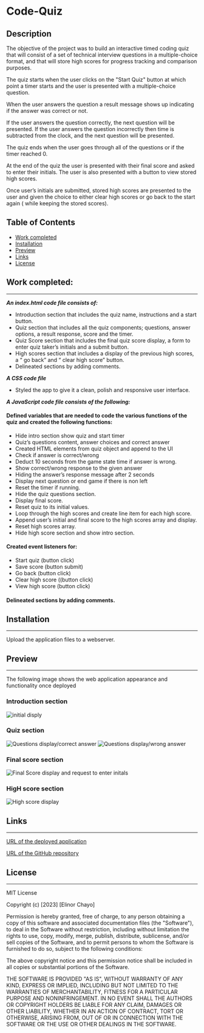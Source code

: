 # Code-Quiz

 ## Description 

The objective of the project was to build an interactive timed coding quiz that will consist of a set of technical interview questions in a multiple-choice format, and that will store high scores for progress tracking and comparison purposes.

The quiz starts when the user clicks on the "Start Quiz" button at which point a timer starts and the user is presented with a multiple-choice question.

When the user answers the question a result message shows up indicating if the answer was correct or not.
 
If the user answers the question correctly, the next question will be presented. If the user answers the question incorrectly then time is subtracted from the clock, and the next question will be presented.

The quiz ends when the user goes through all of the questions or if the timer reached 0.

At the end of the quiz the user is presented with their final score and asked to enter their initials. The user is also presented with a button to view stored high scores.

Once user’s initials are submitted, stored high scores are presented to the user and given the choice to either clear high scores or go back to the start again ( while keeping the stored scores).


## Table of Contents
* [Work completed](#work-completed)
* [Installation](#installation)
* [Preview](#preview)
* [Links](#links)
* [License](#license)



## Work completed:
<hr>

***An index.html code file consists of:***

* Introduction section that includes the quiz name, instructions and a start button.
* Quiz section that includes all the quiz components; questions, answer options, a result response, score and the timer. 
* Quiz Score section that includes the final quiz score display, a form to enter quiz taker’s initials and a submit button.
* High scores section that includes a display of the previous high scores, a “ go back” and “ clear high score” button. 
* Delineated sections by adding comments.

***A CSS code file***
* Styled the app to give it a clean, polish and responsive user interface.

***A JavaScript code file consists of the following:***

#### Defined variables that are needed to code the various functions of the quiz and created the following functions:

- Hide intro section show quiz and start timer
- Quiz’s questions content, answer choices and correct answer
- Created HTML elements from quiz object and append to the UI
- Check if answer is correct/wrong
- Deduct 10 seconds from the game state time if answer is wrong.
- Show correct/wrong response to the given answer
- Hiding the answer’s response message after 2 seconds
- Display next question or end game if there is non left
- Reset the timer if running.
- Hide the quiz questions section.
- Display final score.
- Reset quiz to its initial values.
- Loop through the high scores and create line item for each high score.
- Append user’s initial and final score to the high scores array and display. 
- Reset high scores array. 
- Hide high score section and show intro section. 
#### Created event listeners for:
- Start quiz (button click)
- Save score (button submit) 
- Go back (button click)
- Clear high score ((button click)
- View high score (button click)

#### Delineated sections by adding comments.



## Installation
<hr>

Upload the application files to a webserver.
 

## Preview
<hr>

The following image shows the web application appearance and functionality once deployed

### Introduction section 

![initial disply](/assets/image-1.png)

### Quiz section 

![Questions display/correct answer](/assets/image-2.png)
![Questions display/wrong answer](/assets/image-3.png)


### Final score section

![Final Score display and request to enter initals](/assets/image-4.png)


### HigH score section

![High score display](/assets/image-5.png)



## Links
<hr>

[URL of the deployed application](https://elliechayo.github.io/Code-Quiz/)

[URL of the GitHub repository](https://github.com/elliechayo/Code-Quiz)

## License
<hr>

MIT License

Copyright (c) [2023] [Elinor Chayo]

Permission is hereby granted, free of charge, to any person obtaining a copy
of this software and associated documentation files (the "Software"), to deal in the Software without restriction, including without limitation the rights to use, copy, modify, merge, publish, distribute, sublicense, and/or sell copies of the Software, and to permit persons to whom the Software is furnished to do so, subject to the following conditions:

The above copyright notice and this permission notice shall be included in all copies or substantial portions of the Software.

THE SOFTWARE IS PROVIDED "AS IS", WITHOUT WARRANTY OF ANY KIND, EXPRESS OR
IMPLIED, INCLUDING BUT NOT LIMITED TO THE WARRANTIES OF MERCHANTABILITY,
FITNESS FOR A PARTICULAR PURPOSE AND NONINFRINGEMENT. IN NO EVENT SHALL THE
AUTHORS OR COPYRIGHT HOLDERS BE LIABLE FOR ANY CLAIM, DAMAGES OR OTHER
LIABILITY, WHETHER IN AN ACTION OF CONTRACT, TORT OR OTHERWISE, ARISING FROM, OUT OF OR IN CONNECTION WITH THE SOFTWARE OR THE USE OR OTHER DEALINGS IN THE SOFTWARE.